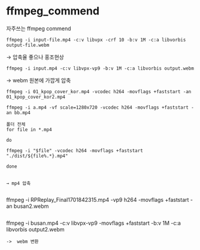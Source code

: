 # ffmpeg_commend
자주쓰는 ffmpeg commend


```
ffmpeg -i input-file.mp4 -c:v libvpx -crf 10 -b:v 1M -c:a libvorbis output-file.webm
```

→ 압축율 좋으나 홍조현상



```
ffmpeg -i input.mp4 -c:v libvpx-vp9 -b:v 1M -c:a libvorbis output.webm
```

→ webm 원본에 가깝게 압축


```
ffmpeg -i 01_kpop_cover_kor.mp4 -vcodec h264 -movflags +faststart -an 01_kpop_cover_kor2.mp4

ffmpeg -i a.mp4 -vf scale=1280x720 -vcodec h264 -movflags +faststart -an bb.mp4
```

```
폴더 전체
for file in *.mp4

do

ffmpeg -i "$file" -vcodec h264 -movflags +faststart "./dist/${file%.*}.mp4"

done
```


```

→ mp4 압축


```
ffmpeg -i RPReplay_Final1701842315.mp4 -vp9 h264 -movflags +faststart -an busan2.webm
```

```
ffmpeg -i busan.mp4 -c:v libvpx-vp9 -movflags +faststart -b:v 1M -c:a libvorbis output2.webm
```
->  webm 변환
